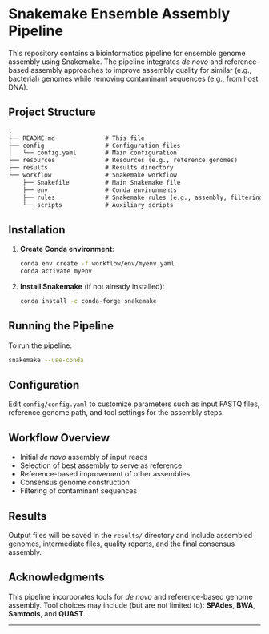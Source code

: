 # Snakemake Ensemble Assembly Pipeline

This repository contains a bioinformatics pipeline for ensemble genome assembly using Snakemake. The pipeline integrates *de novo* and reference-based assembly approaches to improve assembly quality for similar (e.g., bacterial) genomes while removing contaminant sequences (e.g., from host DNA).

## Project Structure
```markdown
.
├── README.md              # This file
├── config                 # Configuration files
│   └── config.yaml        # Main configuration
├── resources              # Resources (e.g., reference genomes)
├── results                # Results directory
└── workflow               # Snakemake workflow
    ├── Snakefile          # Main Snakemake file
    ├── env                # Conda environments
    ├── rules              # Snakemake rules (e.g., assembly, filtering)
    └── scripts            # Auxiliary scripts
```

## Installation

1. **Create Conda environment**:

   ```bash
   conda env create -f workflow/env/myenv.yaml
   conda activate myenv
   ```

2. **Install Snakemake** (if not already installed):

   ```bash
   conda install -c conda-forge snakemake
   ```

## Running the Pipeline

To run the pipeline:

```bash
snakemake --use-conda
```

## Configuration

Edit `config/config.yaml` to customize parameters such as input FASTQ files, reference genome path, and tool settings for the assembly steps.

## Workflow Overview

- Initial *de novo* assembly of input reads  
- Selection of best assembly to serve as reference  
- Reference-based improvement of other assemblies  
- Consensus genome construction  
- Filtering of contaminant sequences  

## Results

Output files will be saved in the `results/` directory and include assembled genomes, intermediate files, quality reports, and the final consensus assembly.

## Acknowledgments

This pipeline incorporates tools for *de novo* and reference-based genome assembly. Tool choices may include (but are not limited to): **SPAdes**, **BWA**, **Samtools**, and **QUAST**.

---
